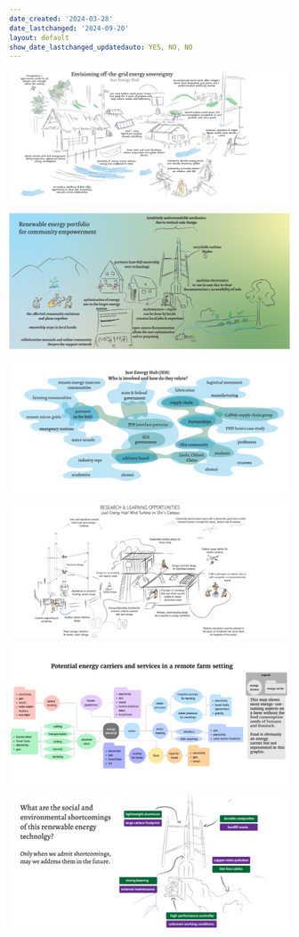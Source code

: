 ```yaml
---
date_created: '2024-03-28'
date_lastchanged: '2024-09-20'
layout: default
show_date_lastchanged_updatedauto: YES, NO, NO
---
```


![](media/JEH-illustrations-ALL-collection-01.png)

![](media/JEH-illustrations-ALL-collection-02.png)



![](media/JEH-illustrations-ALL-collection-03.png)

![](media/JEH-illustrations-ALL-collection-04.png)

![](media/JEH-illustrations-ALL-collection-05.png)

![](media/JEH-illustrations-ALL-collection-06.png)

